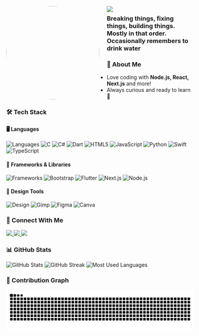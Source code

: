 <img src="https://raw.githubusercontent.com/salomeshioshvili/salomeshioshvili/main/cutie.jpg" align="left" width="250" height="250" style="border-radius: 50%; margin-right: 20px; position: relative; z-index: 1;">
<div style="position: relative; margin-left: 270px;">
    <img src="https://readme-typing-svg.herokuapp.com/?font=Inter&size=48&center=true&vCenter=true&width=500&height=70&color=4493F8&duration=4000&lines=Hi+There!+👋;+I'm+Salome+Shioshvili;" style="position: absolute; top: 0; left: 0; z-index: 2; opacity: 1;" />
</div>

### Breaking things, fixing things, building things. Mostly in that order. Occasionally remembers to drink water

### 🌱 About Me

- Love coding with **Node.js, React, Next.js** and more!
- Always curious and ready to learn 🚀

### 🛠️ Tech Stack

#### 🖥️ Languages
![Languages](https://img.shields.io/badge/Languages-pink?style=for-the-badge)
![C](https://img.shields.io/badge/C-%23A8B9CC.svg?style=for-the-badge&logo=c&logoColor=white)
![C#](https://img.shields.io/badge/C%23-%23239120.svg?style=for-the-badge&logo=csharp&logoColor=white)
![Dart](https://img.shields.io/badge/Dart-%230175C2.svg?style=for-the-badge&logo=dart&logoColor=white)
![HTML5](https://img.shields.io/badge/HTML5-%23E34F26.svg?style=for-the-badge&logo=html5&logoColor=white)
![JavaScript](https://img.shields.io/badge/JavaScript-%23323330.svg?style=for-the-badge&logo=javascript&logoColor=%23F7DF1E)
![Python](https://img.shields.io/badge/Python-3670A0?style=for-the-badge&logo=python&logoColor=ffdd54)
![Swift](https://img.shields.io/badge/Swift-F54A2A?style=for-the-badge&logo=swift&logoColor=white)
![TypeScript](https://img.shields.io/badge/TypeScript-%23007ACC.svg?style=for-the-badge&logo=typescript&logoColor=white)

#### 🚀 Frameworks & Libraries
![Frameworks](https://img.shields.io/badge/Frameworks-pink?style=for-the-badge)
![Bootstrap](https://img.shields.io/badge/Bootstrap-%238511FA.svg?style=for-the-badge&logo=bootstrap&logoColor=white)
![Flutter](https://img.shields.io/badge/Flutter-%2302569B.svg?style=for-the-badge&logo=Flutter&logoColor=white)
![Next.js](https://img.shields.io/badge/Next-black?style=for-the-badge&logo=next.js&logoColor=white)
![Node.js](https://img.shields.io/badge/Node.js-6DA55F?style=for-the-badge&logo=node.js&logoColor=white)

#### 🎨 Design Tools
![Design](https://img.shields.io/badge/Design-pink?style=for-the-badge)
![Gimp](https://img.shields.io/badge/Gimp-657D8B?style=for-the-badge&logo=gimp&logoColor=FFFFFF)
![Figma](https://img.shields.io/badge/Figma-%23F24E1E.svg?style=for-the-badge&logo=figma&logoColor=white)
![Canva](https://img.shields.io/badge/Canva-%2300C4CC.svg?style=for-the-badge&logo=Canva&logoColor=white)

### 🌈 Connect With Me

<div>
  <a href="mailto:salomeshioshvili0312@gmail.com">
    <img src="https://img.shields.io/badge/Gmail-pink?style=for-the-badge&logo=gmail&logoColor=white" />
  </a>
  <a href="https://www.linkedin.com/in/salome-shioshvili/">
    <img src="https://img.shields.io/badge/LinkedIn-pink?style=for-the-badge&logo=linkedin&logoColor=white" />
  </a>
  <a href="https://codepen.io/shioshvili">
    <img src="https://img.shields.io/badge/CodePen-pink?style=for-the-badge&logo=codepen&logoColor=white" />
  </a>
</div>

### 📊 GitHub Stats

<div>
  <img width="390" src="https://github-readme-stats.vercel.app/api?username=salomeshioshvili&theme=buefy&count_private=true&show_icons=true" alt="GitHub Stats" />
  <img width="390" src="https://github-readme-streak-stats.herokuapp.com/?user=salomeshioshvili&theme=buefy" alt="GitHub Streak" />
  <img width="325" src="https://github-readme-stats.vercel.app/api/top-langs?username=salomeshioshvili&theme=transparent&layout=donut&hide=css&langs_count=8&border_radius=10&show_icons=true&locale=en" alt="Most Used Languages" />
</div>

### 🐍 Contribution Graph

<div align="center">
  <picture>
    <source media="(prefers-color-scheme: dark)" srcset="https://raw.githubusercontent.com/salomeshioshvili/salomeshioshvili/output/github-contribution-grid-snake-dark.svg" />
    <source media="(prefers-color-scheme: light)" srcset="https://raw.githubusercontent.com/salomeshioshvili/salomeshioshvili/output/github-contribution-grid-snake.svg" />
    <img alt="github-snake" src="https://raw.githubusercontent.com/salomeshioshvili/salomeshioshvili/output/github-contribution-grid-snake.svg" />
  </picture>
</div>
